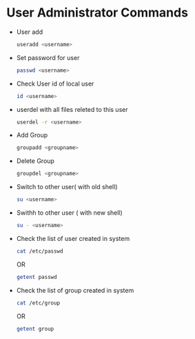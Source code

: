 # User Administrator Commands

- User add
  ```bash
  useradd <username>
  ```
- Set password for user 
  ```bash
  passwd <username>
  ```
- Check User id of local user
  ```bash
  id <username>
  ```
- userdel with all files releted to this user
  ```bash
  userdel -r <username>
  ```
- Add Group
  ```bash
  groupadd <groupname>
  ```
- Delete Group
  ```bash
  groupdel <groupname>
  ```
- Switch to other user( with old shell)
  ```bash
  su <username>
  ```
- Swithh to other user ( with new shell)
  ```bash
  su - <username>
  ```
- Check the list of user created in system
  ```bash
  cat /etc/passwd
  ```
  OR
  ```bash
  getent passwd
  ```
- Check the list of group created in system
  ```bash
  cat /etc/group
  ```
  OR
  ```bash
  getent group
  ```

